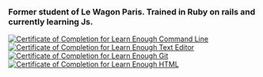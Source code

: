 ###  Former student of Le Wagon Paris. Trained in Ruby on rails and currently learning Js.
      

<a href="https://www.learnenough.com/certificates/kenbak"><img src="https://www.learnenough.com/certificates/kenbak/command-line-tutorial.svg" alt="Certificate of Completion for Learn Enough Command Line"></a><a href="https://www.learnenough.com/certificates/kenbak"><img src="https://www.learnenough.com/certificates/kenbak/text-editor-tutorial.svg" alt="Certificate of Completion for Learn Enough Text Editor"></a><a href="https://www.learnenough.com/certificates/kenbak"><img src="https://www.learnenough.com/certificates/kenbak/git-tutorial.svg" alt="Certificate of Completion for Learn Enough Git"></a><a href="https://www.learnenough.com/certificates/kenbak"><img src="https://www.learnenough.com/certificates/kenbak/html-tutorial.svg" alt="Certificate of Completion for Learn Enough HTML"></a>
